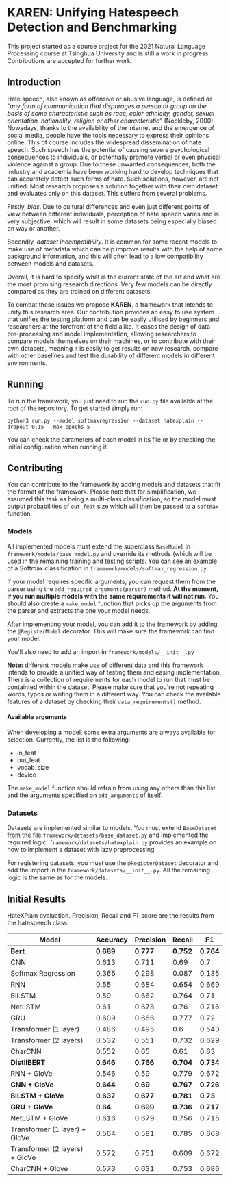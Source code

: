 # KAREN: Unifying Hatespeech Detection and Benchmarking

This project started as a course project for the 2021 Natural Language Processing course at Tsinghua University and is still a work in progress. Contributions are accepted for further work.

## Introduction 

Hate speech, also known as offensive or abusive language, is defined as *“any form of communication that disparages a person or group on the basis of some characteristic such as race, color ethnicity, gender, sexual orientation, nationality, religion or other characteristic”* (Nockleby, 2000). Nowadays, thanks to the availability of the internet and the emergence of social media, people have the tools necessary to express their opinions online. This of course includes the widespread dissemination of hate speech. Such speech has the potential of causing severe psychological consequences to individuals, or potentially promote verbal or even physical violence against a group. Due to these unwanted consequences, both the industry and academia have been working hard to develop techniques that can accurately detect such forms of hate. Such solutions, however, are not unified. Most research proposes a solution together with their own dataset and evaluates only on this dataset. This suffers from several problems.

Firstly, *bias*. Due to cultural differences and even just different points of view between different individuals, perception of hate speech varies and is very subjective, which will result in some datasets being especially biased on way or another. 

Secondly, *dataset incompatibility*. It is common for some recent models to make use of metadata which can help improve results with the help of some background information, and this will often lead to a low compatibility between models and datasets.

Overall, it is hard to specify what is the current state of the art and what are the most promising research directions. Very few models can be directly compared as they are trained on different datasets.

To combat these issues we propose **KAREN**, a framework that intends to unify this research area. Our contribution provides an easy to use system that unifies the testing platform and can be easily utilised by beginners and researchers at the forefront of the field alike. It eases the design of data pre-processing and model implementation, allowing researchers to compare models themselves on their machines, or to contribute with their own datasets, meaning it is easily to get results on new research, compare with other baselines and test the durability of different models in different environments.

## Running

To run the framework, you just need to run the `run.py` file available at the root of the repository. To get started simply run:

```
python3 run.py --model softmaxregression --dataset hatexplain --dropout 0.15 --max-epochs 5
```

You can check the parameters of each model in its file or by checking the initial configuration when running it.

## Contributing

You can contribute to the framework by adding models and datasets that fit the format of the framework.
Please note that for simplification, we assumed this task as being a multi-class classification, so the model must output probabilities of `out_feat` size which will then be passed to a `softmax` function. 

### Models

All implemented models must extend the superclass `BaseModel` in `framework/models/base_model.py` and override its methods (which will be used in the remaining training and testing scripts. You can see an example of a Softmax classification in `framework/models/softmax_regression.py`. 

If your model requires specific arguments, you can request them from the parser using the `add_required_arguments(parser)` method. **At the moment, if you run multiple models with the same requirements it will not run**. You should also create a `make_model` function that picks up the arguments from the parser and extracts the one your model needs.

After implementing your model, you can add it to the framework by adding the `@RegisterModel` decorator. This will make sure the framework can find your model.

You'll also need to add an import in `framework/models/__init__.py`

**Note:** different models make use of different data and this framework intends to provide a unified way of testing them and easing implementation. There is a collection of requirements for each model to run that must be containted within the dataset. Please make sure that you're not repeating words, typos or writing them in a different way. You can check the available features of a dataset by checking their `data_requirements()` method.

#### Available arguments

When developing a model, some extra arguments are always available for selection. Currently, the list is the following:

- in_feat
- out_feat
- vocab_size
- device

The `make_model` function should refrain from using any others than this list and the arguments specified on `add_arguments` of itself.

### Datasets

Datasets are implemented similar to models. You must extend `BaseDataset` from the file `framework/datasets/base_dataset.py` and implemented the required logic. `framework/datasets/hatexplain.py` provides an example on how to implement a dataset with lazy preprocessing. 

For registering datasets, you must use the `@RegisterDataset` decorator and add the import in the `framework/datasets/__init__.py`. All the remaining logic is the same as for the models.


## Initial Results
HateXPlain evaluation. Precision, Recall and F1-score are the results from the hatespeech class.

| Model	| Accuracy	| Precision	| Recall | F1| 
| ------| ----------| ----------| -------| --| 
| **Bert**| **0.689**| 	**0.777**	| **0.752**| 	**0.764**|
| CNN	| 0.613	| 0.711	| 0.69	| 0.7| 
| Softmax Regression	| 0.366	| 0.298	| 0.087	| 0.135| 
| RNN	| 0.55	| 0.684| 	0.654| 	0.669| 
| BiLSTM| 	0.59| 	0.662| 	0.764| 	0.71| 
| NetLSTM	| 0.61| 	0.678| 	0.76| 	0.716| 
| GRU	| 0.609	| 0.666	| 0.777	| 0.72| 
| Transformer (1 layer)	| 0.486| 	0.495	| 0.6	| 0.543| 
| Transformer (2 layers)| 	0.532| 	0.551	| 0.732| 	0.629| 
| CharCNN | 0.552 | 0.65 | 0.61 | 0.63 |
| **DistilBERT** | **0.646** | **0.766** | **0.704** | **0.734** |
| RNN + GloVe	| 0.546| 	0.59	| 0.779	| 0.672| 
| **CNN + GloVe**	| **0.644**	| **0.69** | **0.767**| **0.726**| 
| **BiLSTM + GloVe**	| **0.637**| 	**0.677**	| **0.781**| 	**0.73**| 
| **GRU + GloVe**| **0.64**| 	**0.699**	| **0.736** | **0.717** | 
| NetLSTM + GloVe	| 0.616| 	0.679| 	0.756| 	0.715| 
| Transformer (1 layer) + GloVe	| 0.564	| 0.581	| 0.785	| 0.668| 
| Transformer (2 layers) + GloVe| 	0.572| 	0.751| 	0.609	| 0.672| 
| CharCNN + Glove | 0.573 | 0.631 | 0.753 | 0.686 | 
